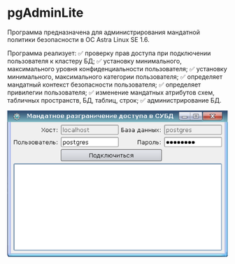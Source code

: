 # pgAdminLite

Программа предназначена для администрирования мандатной политики безопасности в ОС Astra Linux SE 1.6.

Программа реализует: 
:white_check_mark: проверку прав доступа при подключении пользователя к кластеру БД;
:white_check_mark: установку минимального, максимального уровня конфиденциальности пользователя;
:white_check_mark: установку минимального, максимального категории пользователя;
:white_check_mark: определяет мандатный контекст безопасности пользователя;
:white_check_mark: определяет привилегии пользователя;
:white_check_mark: изменение мандатных атрибутов схем, табличных пространств, БД, таблиц, строк;
:white_check_mark: администрирование БД.

![alt text](src/img1.png "Видеокадр окна пользовательского интерфейса подключения к БД")
